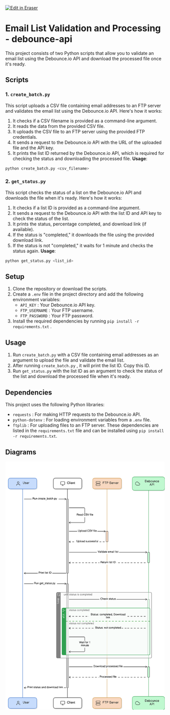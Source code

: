 <p><a target="_blank" href="https://app.eraser.io/workspace/6UvuHFuaM5A9aNShIFmW" id="edit-in-eraser-github-link"><img alt="Edit in Eraser" src="https://firebasestorage.googleapis.com/v0/b/second-petal-295822.appspot.com/o/images%2Fgithub%2FOpen%20in%20Eraser.svg?alt=media&amp;token=968381c8-a7e7-472a-8ed6-4a6626da5501"></a></p>

# Email List Validation and Processing - debounce-api
This project consists of two Python scripts that allow you to validate an email list using the Debounce.io API and download the processed file once it's ready.

## Scripts
### 1. `create_batch.py` 
This script uploads a CSV file containing email addresses to an FTP server and validates the email list using the Debounce.io API. Here's how it works:

1. It checks if a CSV filename is provided as a command-line argument.
2. It reads the data from the provided CSV file.
3. It uploads the CSV file to an FTP server using the provided FTP credentials.
4. It sends a request to the Debounce.io API with the URL of the uploaded file and the API key.
5. It prints the list ID returned by the Debounce.io API, which is required for checking the status and downloading the processed file.
**Usage**:

```bash
python create_batch.py <csv_filename>
```
### 2. `get_status.py` 
This script checks the status of a list on the Debounce.io API and downloads the file when it's ready. Here's how it works:

1. It checks if a list ID is provided as a command-line argument.
2. It sends a request to the Debounce.io API with the list ID and API key to check the status of the list.
3. It prints the status, percentage completed, and download link (if available).
4. If the status is "completed," it downloads the file using the provided download link.
5. If the status is not "completed," it waits for 1 minute and checks the status again.
**Usage**: 

```bash
python get_status.py <list_id>
```
## Setup
1. Clone the repository or download the scripts.
2. Create a `.env`  file in the project directory and add the following environment variables:
    - `API_KEY` : Your Debounce.io API key.
    - `FTP_USERNAME` : Your FTP username.
    - `FTP_PASSWORD` : Your FTP password.
3. Install the required dependencies by running `pip install -r requirements.txt` .
## Usage
1. Run `create_batch.py`  with a CSV file containing email addresses as an argument to upload the file and validate the email list.
2. After running `create_batch.py` , it will print the list ID. Copy this ID.
3. Run `get_status.py`  with the list ID as an argument to check the status of the list and download the processed file when it's ready.
## Dependencies
This project uses the following Python libraries:

- `requests` : For making HTTP requests to the Debounce.io API.
- `python-dotenv` : For loading environment variables from a `.env`  file.
- `ftplib` : For uploading files to an FTP server.
These dependencies are listed in the `requirements.txt` file and can be installed using `pip install -r requirements.txt`.


<!-- eraser-additional-content -->
## Diagrams
<!-- eraser-additional-files -->
<a href="/README-Email List Validation and Processing-1.eraserdiagram" data-element-id="ysRZZJomEFdVS3vCbgn-p"><img src="/.eraser/6UvuHFuaM5A9aNShIFmW___3Jivg2tjMecMlrHwbIVIBR8f7U03___---diagram----0b9121b0074d8559aa650d74cac4ad53-Email-List-Validation-and-Processing.png" alt="" data-element-id="ysRZZJomEFdVS3vCbgn-p" /></a>
<!-- end-eraser-additional-files -->
<!-- end-eraser-additional-content -->
<!--- Eraser file: https://app.eraser.io/workspace/6UvuHFuaM5A9aNShIFmW --->